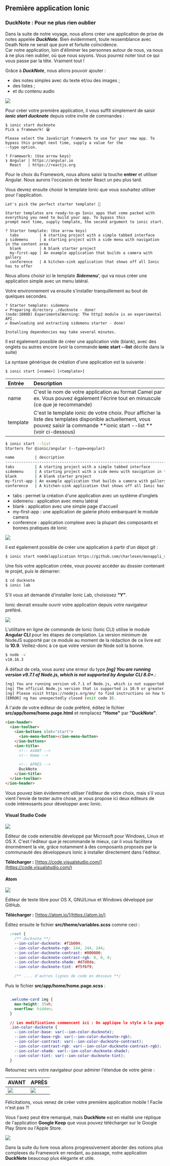 ## Première application Ionic

### DuckNote : Pour ne plus rien oublier

Dans la suite de notre voyage, nous allons créer une application de prise de notes appelée **_DuckNote_**.
Bien évidemment, toute ressemblance avec Death Note ne serait que pure et fortuite coïncidence.  
Car notre application, loin d'éliminer les personnes autour de nous, va nous à ne plus rien oublier, où que nous soyons.
Vous pourrez noter tout ce qui vous passe par la tête. Vraiment tout !

Grâce à **_DuckNote_**, nous allons pouvoir ajouter :

* des notes simples avec du texte et/ou des images ;
* des listes ;
* et du contenu audio

![](/assets/screen_ducknotes_1.png)

Pour créer votre première application, il vous suffit simplement de saisir **_ionic start ducknote_** depuis votre invite de commandes :

```
$ ionic start ducknote
Pick a framework! 😁

Please select the JavaScript framework to use for your new app. To bypass this prompt next time, supply a value for the
--type option.

? Framework: (Use arrow keys)
❯ Angular | https://angular.io
  React   | https://reactjs.org
```

Pour le choix du Framework, nous allons saisir la touche **entrer** et utiliser Angular. Nous aurons l'occasion de tester React un peu plus tard.

Vous devrez ensuite choisir le template Ionic que vous souhaitez utiliser pour l'application.

```
Let's pick the perfect starter template! 💪

Starter templates are ready-to-go Ionic apps that come packed with everything you need to build your app. To bypass this
prompt next time, supply template, the second argument to ionic start.

? Starter template: (Use arrow keys)
  tabs         | A starting project with a simple tabbed interface
❯ sidemenu     | A starting project with a side menu with navigation in the content area
  blank        | A blank starter project
  my-first-app | An example application that builds a camera with gallery
  conference   | A kitchen-sink application that shows off all Ionic has to offer
```

Nous allons choisir ici le template **_Sidemenu_**', qui va nous créer une application simple avec un menu latéral.

Votre environnement va ensuite s'installer tranquillement au bout de quelques secondes.
```
? Starter template: sidemenu
✔ Preparing directory ./ducknote - done!
(node:18008) ExperimentalWarning: The http2 module is an experimental API.
✔ Downloading and extracting sidemenu starter - done!

Installing dependencies may take several minutes.
```

Il est également possible de créer une application vide (blank), avec des onglets ou autres encore \(voir la commande **ionic start --list** décrite dans la suite\)

La syntaxe générique de création d'une application est la suivante :

```
$ ionic start [<name>] [<template>]
```

| Entrée | Description |
| :--- | :--- |
| name | C'est le nom de votre application au format Camel par ex. Vous pouvez également l'écrire tout en minuscule \(ce que je recommande\) |
| template | C'est le template ionic de votre choix. Pour afficher la liste des templates disponible actuellement, vous pouvez saisir la commande **ionic start --list **\(voir ci-dessous\) |

```bash
$ ionic start --list
Starters for @ionic/angular (--type=angular)

name         | description
--------------------------------------------------------------------------------------
tabs         | A starting project with a simple tabbed interface
sidemenu     | A starting project with a side menu with navigation in the content area
blank        | A blank starter project
my-first-app | An example application that builds a camera with gallery
conference   | A kitchen-sink application that shows off all Ionic has to offer
```

* tabs : permet la création d'une application avec un système d'onglets
* sidemenu : application avec menu latéral
* blank : application avec une simple page d'accueil
* my-first-app : une application de galerie photo embarquant le module camera
* conference : application complexe avec la plupart des composants et bonnes pratiques de Ionic

![](/assets/start-app-template.png)

il est également possible de créer une application à partir d'un dépot git :

```bash
$ ionic start nomdelapplication https://github.com/charlesen/monappli_sur_git
```

Une fois votre application créée, vous pouvez accéder au dossier contenant le projet, puis le démarrer:

```bash
$ cd ducknote
$ ionic lab
```

S'il vous ait demandé d'installer Ionic Lab, choisissez **"Y"**.

Ionic devrait ensuite ouvrir votre application depuis votre navigateur préféré.

![](/assets/ionic4_start_app.png)

L'utilitaire en ligne de commande de Ionic (Ionic CLI) utilise le module **Angular CLI** pour les étapes de compilation. La version minimum de NodeJS supporté par ce module au moment de la rédaction de ce livre est la **10.9**.
Veillez-donc à ce que votre version de Node soit la bonne.

```bash
$ node -v
v10.16.3
```

À défaut de cela, vous aurez une erreur du type **_[ng] You are running version v9.7.1 of Node.js, which is not supported by Angular CLI 8.0+._**:

```bash
[ng] You are running version v9.7.1 of Node.js, which is not supported by Angular CLI 8.0+.
[ng] The official Node.js version that is supported is 10.9 or greater.
[ng] Please visit https://nodejs.org/en/ to find instructions on how to update Node.js.
[ERROR] ng has unexpectedly closed (exit code 3).
```

À l'aide de votre éditeur de code préféré, éditez le fichier **src/app/home/home.page.html** et remplacez **"Home"** par **"DuckNote"**.
```html
<ion-header>
  <ion-toolbar>
    <ion-buttons slot="start">
      <ion-menu-button></ion-menu-button>
    </ion-buttons>
    <ion-title>
      <!-- AVANT -->
      <!-- Home -->

      <!-- APRÈS -->
      DuckNote
    </ion-title>
  </ion-toolbar>
</ion-header>
```

Vous pouvez bien évidemment utiliser l'éditeur de votre choix, mais s'il vous vient l'envie de tester autre chose, je vous propose ici deux éditeurs de code intéressants pour développer avec Ionic.

#### Visual Studio Code

![](/assets/vs_code.png)

Éditeur de code extensible développé par Microsoft pour Windows, Linux et OS X. C'est l'éditeur que je recommande le mieux, car il vous facilitera énormément la vie, grâce notamment à des composants proposés par la communauté des développeurs Ionic à installer directement dans l'éditeur.

**Télécharger :** [https://code.visualstudio.com/](https://code.visualstudio.com/)

#### Atom

![](/assets/atom-logo.png)

Éditeur de texte libre pour OS X, GNU/Linux et Windows développé par GitHub.

**Télécharger :** [https://atom.io/](https://atom.io/)


Éditez ensuite le fichier **src/theme/variables.scss** comme ceci :
```css
  :root {
    /** ducknote **/
    --ion-color-ducknote: #f1b004;
    --ion-color-ducknote-rgb: 244, 244, 244;
    --ion-color-ducknote-contrast: #000000;
    --ion-color-ducknote-contrast-rgb: 0, 0, 0;
    --ion-color-ducknote-shade: #d7d8da;
    --ion-color-ducknote-tint: #f5f6f9;

    /** .... d'autres lignes de code en dessous **/
```

Puis le fichier **src/app/home/home.page.scss** :

```css

  .welcome-card img {
    max-height: 35vh;
    overflow: hidden;
  }

  // Les modifications commencent ici : On applique le style à la page Home ici
  .ion-color-ducknote {
    --ion-color-base: var(--ion-color-ducknote);
    --ion-color-base-rgb: var(--ion-color-ducknote-rgb);
    --ion-color-contrast: var(--ion-color-ducknote-contrast);
    --ion-color-contrast-rgb: var(--ion-color-ducknote-contrast-rgb);
    --ion-color-shade: var(--ion-color-ducknote-shade);
    --ion-color-tint: var(--ion-color-ducknote-tint);
  }

```

Retournez vers votre navigateur pour admirer l'étendue de votre génie :

| AVANT | APRÈS |
| :--- | :--- |
| ![](/assets/ionic4_start_app.png) | ![](/assets/ionic4_start_app2.png) |


Félicitations, vous venez de créer votre première application mobile ! Facile n'est pas ?!

Vous l'avez peut être remarqué, mais **DuckNote** est en réalité une réplique de l'application **Google Keep** que vous pouvez télécharger sur le Google Play Store ou l'Apple Store.

![](/assets/google_keep_screen.png)

Dans la suite du livre nous allons progressivement aborder des notions plus complexes du Framework en rendant, au passage, notre application **DuckNote** beaucoup plus élégante et utile.
